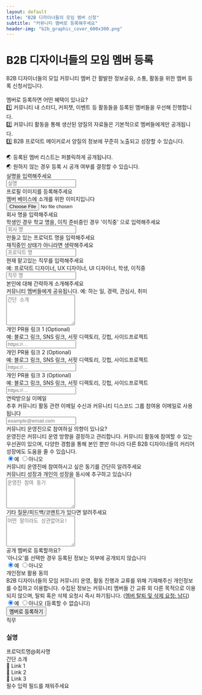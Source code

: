 ```yaml
---
layout: default
title: "B2B 디자이너들의 모임 멤버 신청"
subtitle: "커뮤니티 멤버로 등록해주세요"
header-img: "b2b_graphic_cover_600x300.png"
---
```

<script>
    window.addEventListener('DOMContentLoaded', (event) => {
        document.getElementById('c-header').remove();
        document.getElementById('c-footer').remove();
        document.body.style.backgroundColor = '#FAFAFA';
    });
</script>
<script src="./script.js"></script>
<div class="f-page-wrapper">
    <div class="f-grid">
        <div class="f-header">
            <h1>B2B 디자이너들의 모임 멤버 등록</h1>
            <div class="f-description">
                B2B 디자이너들의 모임 커뮤니티 멤버 간 활발한 정보공유, 소통, 활동을 위한 멤버 등록 신청서입니다.<br>
                <br>
                멤버로 등록하면 어떤 혜택이 있나요?<br>
                1️⃣ 커뮤니티 내 스터디, 커피챗, 이벤트 등 활동들을 등록된 멤버들을 우선해 진행합니다.<br>
                2️⃣ 커뮤니티 활동을 통해 생산된 양질의 자료들은 기본적으로 멤버들에게만 공개됩니다.<br>
                3️⃣ B2B 프로덕트 메이커로서 양질의 정보에 꾸준히 노출되고 성장할 수 있습니다.<br>
                <br>
                🌏 등록된 멤버 리스트는 퍼블릭하게 공개됩니다.<br>
                🌏 원하지 않는 경우 등록 시 공개 여부를 결정할 수 있습니다.
            </div>
        </div>
        <div class="f-wrapper">
            <div class="f-input-wrapper">
                <div class="f-title">
                    실명을 입력해주세요
                </div>
                <input type="text" id="input-1" class="input" placeholder="실명">
            </div>
        </div>
        <div class="f-wrapper">
            <div class="f-input-wrapper">
                <div class="f-title">
                    프로필 이미지를 등록해주세요
                </div>
                <div class="f-description">
                    멤버 베이스에 소개를 위한 이미지입니다
                </div>
                <input type="file" id="input-2" class="file_button" name="profileImg" accept="image/*" onchange="handleFiles(this.files)">
            </div>
        </div>
        <div class="f-wrapper">
            <div class="f-input-wrapper">
                <div class="f-title">
                    회사 명을 입력해주세요
                </div>
                <div class="f-description">
                    학생인 경우 학교 명을, 이직 준비중인 경우 '이직중' 으로 입력해주세요
                </div>
                <input type="text" id="input-3" class="input" placeholder="회사 명">
            </div>
        </div>
        <div class="f-wrapper">
            <div class="f-input-wrapper">
                <div class="f-title">
                    만들고 있는 프로덕트 명을 입력해주세요
                </div>
                <div class="f-description">
                    재직중인 상태가 아니라면 생략해주세요
                </div>
                <input type="text" id="input-4" class="input" placeholder="프로덕트 명">
            </div>
        </div>
        <div class="f-wrapper">
            <div class="f-input-wrapper">
                <div class="f-title">
                    현재 맡고있는 직무를 입력해주세요
                </div>
                <div class="f-description">
                    예: 프로덕트 디자이너, UX 디자이너, UI 디자이너, 학생, 이직중
                </div>
                <input type="text" id="input-5" class="input" placeholder="직무 명">
            </div>
        </div>
        <div class="f-wrapper">
            <div class="f-input-wrapper">
                <div class="f-title">
                    본인에 대해 간략하게 소개해주세요
                </div>
                <div class="f-description">
                    커뮤니티 멤버들에게 공유됩니다. 예: 하는 일, 경력, 관심사, 취미
                </div>
                <textarea id="input-6" class="input" rows="5" placeholder="간단 소개"></textarea>
            </div>
        </div>
        <div class="f-wrapper">
            <div class="f-input-wrapper">
                <div class="f-title">
                    개인 PR용 링크 1 (Optional)
                </div>
                <div class="f-description">
                    예: 블로그 링크, SNS 링크, 서핏 디렉토리, 깃헙, 사이드프로젝트
                </div>
                <input type="text" id="input-7" class="input" placeholder="https://…">
            </div>
        </div>
        <div class="f-wrapper">
            <div class="f-input-wrapper">
                <div class="f-title">
                    개인 PR용 링크 2 (Optional)
                </div>
                <div class="f-description">
                    예: 블로그 링크, SNS 링크, 서핏 디렉토리, 깃헙, 사이드프로젝트
                </div>
                <input type="text" id="input-8" class="input" placeholder="https://…">
            </div>
        </div>
        <div class="f-wrapper">
            <div class="f-input-wrapper">
                <div class="f-title">
                    개인 PR용 링크 3 (Optional)
                </div>
                <div class="f-description">
                    예: 블로그 링크, SNS 링크, 서핏 디렉토리, 깃헙, 사이드프로젝트
                </div>
                <input type="text" id="input-9" class="input" placeholder="https://…">
            </div>
        </div>
        <div class="f-wrapper">
            <div class="f-input-wrapper">
                <div class="f-title">
                    연락받으실 이메일
                </div>
                <div class="f-description">
                    추후 커뮤니티 활동 관련 이메일 수신과 커뮤니티 디스코드 그룹 참여용 이메일로 사용됩니다
                </div>
                <input type="text" id="input-10" class="input" placeholder="example@email.com">
            </div>
        </div>
        <div class="f-wrapper">
            <div class="f-input-wrapper">
                <div class="f-title">
                    커뮤니티 운영진으로 참여하실 의향이 있나요?
                </div>
                <div class="f-description">
                    운영진은 커뮤니티 운영 방향을 결정하고 관리합니다. 커뮤니티 활동에 참여할 수 있는 우선권이 있으며, 다양한 경험을 통해 본인 뿐만 아니라 다른 B2B 디자이너들의 커리어 성장에도
                    도움을 줄 수 있습니다.
                </div>
                <div class="radio-wrapper">
                    <label><input type="radio" name="manager" value="yes" id="input-11-yes" checked>예</label>
                    <label><input type="radio" name="manager" value="no" id="input-11-no">아니오</label>
                </div>
            </div>
        </div>
        <div class="f-wrapper" id="application">
            <div class="f-input-wrapper">
                <div class="f-title">
                    커뮤니티 운영진에 참여하시고 싶은 동기를 간단히 알려주세요
                </div>
                <div class="f-description">
                    커뮤니티 성장과 개인의 성장을 동시에 추구하고 있습니다
                </div>
                <textarea id="input-11-1" class="input" rows="5" placeholder="운영진 참여 동기"></textarea>
            </div>
        </div>
        <div class="f-wrapper">
            <div class="f-input-wrapper">
                <div class="f-title">
                    기타 질문/피드백/코멘트가 있다면 알려주세요
                </div>
                <textarea id="input-12" class="input" rows="5" placeholder="어떤 말이라도 상관없어요!"></textarea>
            </div>
        </div>
        <div class="f-wrapper">
            <div class="f-input-wrapper">
                <div class="f-title">
                    공개 멤버로 등록할까요?
                </div>
                <div class="f-description">
                    '아니오'를 선택한 경우 등록된 정보는 외부에 공개되지 않습니다
                </div>
                <div class="radio-wrapper">
                    <label><input type="radio" name="public" value="yes" id="input-13-yes" checked>예</label>
                    <label><input type="radio" name="public" value="no" id="input-13-no">아니오</label>
                </div>
            </div>
        </div>
        <div class="f-wrapper">
            <div class="f-input-wrapper">
                <div class="f-title">
                    개인정보 활용 동의
                </div>
                <div class="f-description">
                    B2B 디자이너들의 모임 커뮤니티 운영, 활동 진행과 교류를 위해 기재해주신 개인정보를 수집하고 이용합니다. 수집된 정보는 커뮤니티 멤버들 간 교류 외 다른 목적으로 이용되지
                    않으며, 탈퇴 혹은 삭제 요청시 즉시 파기됩니다. (<a href="https://open.kakao.com/me/Nam_D">멤버 탈퇴 및 삭제 요청: 남디</a>)
                </div>
                <div class="radio-wrapper">
                    <label><input type="radio" name="privacy" value="yes" id="input-14-yes" checked>예</label>
                    <label><input type="radio" name="privacy" value="no" id="input-14-no">아니오 (등록할 수 없습니다)</label>
                </div>
            </div>
        </div>
        <input type="button" id="submitApplication" class="button" value="멤버로 등록하기" onclick="submitApplication()">
    </div>
    <div class="f-grid">
        <div class="preview-wrapper">
            <div class="preview-profile-image" id="preview-profile-image">
                <div class="preview-text__role" id="preview-text__role">직무</div>
            </div>
            <div class="m-name-container">
                <h3 class="m-name" id="preview-text__name">실명</h3>
            </div>
            <div class="m-work" id="preview-text__work">프로덕트명@회사명</div>
            <div class="m-intro" id="preview-text__intro">간단 소개</div>
            <div class="flex-row">
                <div class="m-link" id="preview-link1">🔗 Link 1</div>
                <div class="m-link" id="preview-link2">🔗 Link 2</div>
                <div class="m-link" id="preview-link3">🔗 Link 3</div>
            </div>
        </div>
    </div>
</div>
<div id="snackbar-bottom">필수 입력 필드를 채워주세요</div>